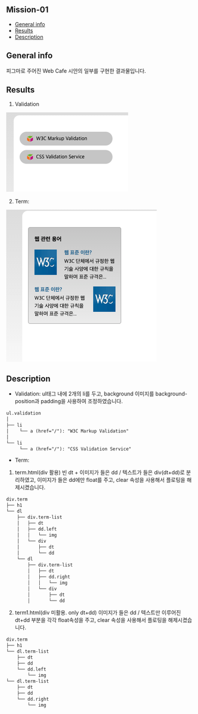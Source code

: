 ## Mission-01

- [General info](#general-info)
- [Results](#results)
- [Description](#description)

## General info

피그마로 주어진 Web Cafe 시안의 일부를 구현한 결과물입니다.

## Results

1. Validation

![Validation](./validation_result.png)

2. Term:

![Term](./term_result.png)

## Description

- Validation:
  ul태그 내에 2개의 li를 두고, background 이미지를 background-position과 padding을 사용하여 조정하였습니다.

```
ul.validation
│
├── li
│    └── a (href="/"): "W3C Markup Validation"
│
└── li
     └── a (href="/"): "CSS Validation Service"

```

- Term:

1. term.html(div 활용)
   빈 dt + 이미지가 들은 dd / 텍스트가 들은 div(dt+dd)로 분리하였고, 이미지가 들은 dd에만 float를 주고, clear 속성을 사용해서 플로팅을 해제시켰습니다.

```
div.term
├── h1
└── dl
    ├── div.term-list
    │   ├── dt
    │   ├── dd.left
    │   │   └── img
    │   └── div
    │       ├── dt
    │       └── dd
    └── dl
        ├── div.term-list
        │   ├── dt
        │   ├── dd.right
        │   │   └── img
        │   └── div
        │       ├── dt
        │       └── dd
```

2. term1.html(div 미활용. only dt+dd)
   이미지가 들은 dd / 텍스트만 이루어진 dt+dd 부분을 각각 float속성을 주고, clear 속성을 사용해서 플로팅을 해제시켰습니다.

```
div.term
├── h1
└── dl.term-list
    ├── dt
    ├── dd
    └── dd.left
        └── img
└── dl.term-list
    ├── dt
    ├── dd
    └── dd.right
        └── img

```
